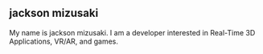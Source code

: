 ## jackson mizusaki

My name is jackson mizusaki. I am a developer interested in Real-Time 3D Applications, VR/AR, and games. 
